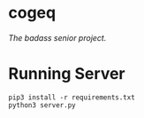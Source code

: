 # cogeq

###### The badass senior project.


# Running Server
```
pip3 install -r requirements.txt
python3 server.py
```
